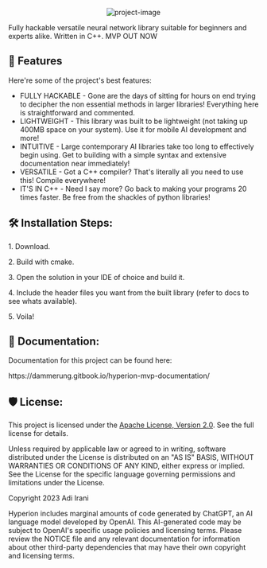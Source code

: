 <p align="center"><img src="https://socialify.git.ci/adiirani/Hyperion/image?description=1&amp;descriptionEditable=AI%20for%20programmers%2C%20by%20programmers.&amp;font=Source%20Code%20Pro&amp;forks=1&amp;issues=1&amp;logo=https%3A%2F%2Fi.ibb.co%2FxHBD6Mj%2FUntitled-design.gif&amp;name=1&amp;owner=1&amp;pattern=Formal%20Invitation&amp;pulls=1&amp;stargazers=1&amp;theme=Auto" alt="project-image"></p>

<p id="description">Fully hackable versatile neural network library suitable for beginners and experts alike. Written in C++. MVP OUT NOW</p>

  
  
<h2>🧐 Features</h2>

Here're some of the project's best features:

*   FULLY HACKABLE - Gone are the days of sitting for hours on end trying to decipher the non essential methods in larger libraries! Everything here is straightforward and commented.
*   LIGHTWEIGHT - This library was built to be lightweight (not taking up 400MB space on your system). Use it for mobile AI development and more!
*   INTUITIVE - Large contemporary AI libraries take too long to effectively begin using. Get to building with a simple syntax and extensive documentation near immediately!
*   VERSATILE - Got a C++ compiler? That's literally all you need to use this! Compile everywhere!
*   IT'S IN C++ - Need I say more? Go back to making your programs 20 times faster. Be free from the shackles of python libraries!

<h2>🛠️ Installation Steps:</h2>

<p>1. Download.</p>

<p>2. Build with cmake.</p>

<p>3. Open the solution in your IDE of choice and build it. </p>

<p>4. Include the header files you want from the built library (refer to docs to see whats available).</p>

<p>5. Voila!</p>



<h2>📗 Documentation:</h2>

<p>Documentation for this project can be found here:</p>
<p>https://dammerung.gitbook.io/hyperion-mvp-documentation/</p>


<h2>🛡️ License:</h2>

This project is licensed under the [Apache License, Version 2.0](http://www.apache.org/licenses/LICENSE-2.0). See the full license for details.

Unless required by applicable law or agreed to in writing, software distributed under the License is distributed on an "AS IS" BASIS, WITHOUT WARRANTIES OR CONDITIONS OF ANY KIND, either express or implied. See the License for the specific language governing permissions and limitations under the License.

Copyright 2023 Adi Irani

Hyperion includes marginal amounts of code generated by ChatGPT, an AI language model developed by OpenAI. This AI-generated code may be subject to OpenAI's specific usage policies and licensing terms. Please review the NOTICE file and any relevant documentation for information about other third-party dependencies that may have their own copyright and licensing terms.

